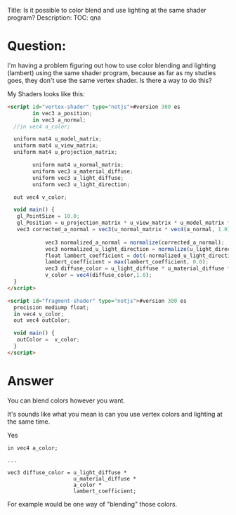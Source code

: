 Title: Is it possible to color blend and use lighting at the same shader program?
Description:
TOC: qna

# Question:

I'm having a problem figuring out how to use color blending and lighting (lambert) using the same shader program, because as far as my studies goes, they don't use the same vertex shader. Is there a way to do this?

My Shaders looks like this:

```html
<script id="vertex-shader" type="notjs">#version 300 es
        in vec3 a_position;
        in vec3 a_normal;
  //in vec4 a_color;

  uniform mat4 u_model_matrix;
  uniform mat4 u_view_matrix;
  uniform mat4 u_projection_matrix;

        uniform mat4 u_normal_matrix;   
        uniform vec3 u_material_diffuse;
        uniform vec3 u_light_diffuse;   
        uniform vec3 u_light_direction; 

  out vec4 v_color;

  void main() {
   gl_PointSize = 10.0;
   gl_Position = u_projection_matrix * u_view_matrix * u_model_matrix * vec4(a_position, 1.0);
   vec3 corrected_a_normal = vec3(u_normal_matrix * vec4(a_normal, 1.0));
                        
            vec3 normalized_a_normal = normalize(corrected_a_normal);
            vec3 normalized_u_light_direction = normalize(u_light_direction);
            float lambert_coefficient = dot(-normalized_u_light_direction, normalized_a_normal);
            lambert_coefficient = max(lambert_coefficient, 0.0);
            vec3 diffuse_color = u_light_diffuse * u_material_diffuse * lambert_coefficient;
            v_color = vec4(diffuse_color,1.0);
  } 
</script>

<script id="fragment-shader" type="notjs">#version 300 es
  precision mediump float;
  in vec4 v_color; 
  out vec4 outColor;

  void main() {
   outColor =  v_color;
  }
</script>
```

# Answer

You can blend colors however you want.

It's sounds like what you mean is can you use vertex colors and lighting at the same time.

Yes

```
in vec4 a_color;

...

vec3 diffuse_color = u_light_diffuse * 
                     u_material_diffuse * 
                     a_color *
                     lambert_coefficient;

```

For example would be one way of "blending" those colors.
